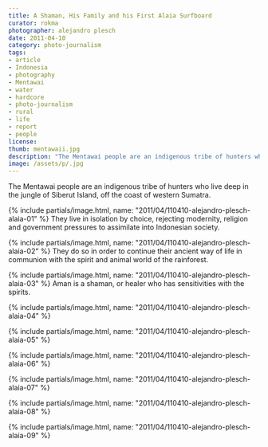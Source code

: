 ```yaml
---
title: A Shaman, His Family and his First Alaia Surfboard
curator: rokma
photographer: alejandro plesch
date: 2011-04-10
category: photo-journalism
tags:
- article
- Indonesia
- photography
- Mentawai
- water
- hardcore
- photo-journalism
- rural
- life
- report
- people
license:
thumb: mentawaii.jpg
description: "The Mentawai people are an indigenous tribe of hunters who live deep in the jungle of Siberut Island, off the coast of western Sumatra. They live in isolation by choice, rejecting modernity, religion and government pressures to assimilate into Indonesian society."
image: /assets/p/.jpg
---
```


The Mentawai people are an indigenous tribe of hunters who live deep in the jungle of Siberut Island, off the coast of western Sumatra.  

{% include partials/image.html, name: "2011/04/110410-alejandro-plesch-alaia-01" %}
They live in isolation by choice, rejecting modernity, religion and government pressures to assimilate into Indonesian society.


{% include partials/image.html, name: "2011/04/110410-alejandro-plesch-alaia-02" %}
They do so in order to continue their ancient way of life in communion with the spirit and animal world of the rainforest.

{% include partials/image.html, name: "2011/04/110410-alejandro-plesch-alaia-03" %}
Aman is a shaman, or healer who has sensitivities with the spirits.

{% include partials/image.html, name: "2011/04/110410-alejandro-plesch-alaia-04" %}

{% include partials/image.html, name: "2011/04/110410-alejandro-plesch-alaia-05" %}

{% include partials/image.html, name: "2011/04/110410-alejandro-plesch-alaia-06" %}

{% include partials/image.html, name: "2011/04/110410-alejandro-plesch-alaia-07" %}

{% include partials/image.html, name: "2011/04/110410-alejandro-plesch-alaia-08" %}

{% include partials/image.html, name: "2011/04/110410-alejandro-plesch-alaia-09" %}
